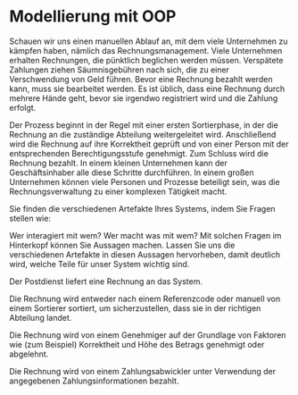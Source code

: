 # Modellierung mit OOP

Schauen wir uns einen manuellen Ablauf an, mit dem viele Unternehmen zu kämpfen haben, nämlich das Rechnungsmanagement.
Viele Unternehmen erhalten Rechnungen, die pünktlich beglichen werden müssen. Verspätete Zahlungen ziehen
Säumnisgebühren nach sich, die zu einer Verschwendung von Geld führen. Bevor eine Rechnung bezahlt werden kann, muss sie
bearbeitet werden. Es ist üblich, dass eine Rechnung durch mehrere Hände geht, bevor sie irgendwo registriert wird und
die Zahlung erfolgt.

Der Prozess beginnt in der Regel mit einer ersten Sortierphase, in der die Rechnung an die zuständige Abteilung
weitergeleitet wird. Anschließend wird die Rechnung auf ihre Korrektheit geprüft und von einer Person mit der
entsprechenden Berechtigungsstufe genehmigt. Zum Schluss wird die Rechnung bezahlt. In einem kleinen Unternehmen kann
der Geschäftsinhaber alle diese Schritte durchführen. In einem großen Unternehmen können viele Personen und Prozesse
beteiligt sein, was die Rechnungsverwaltung zu einer komplexen Tätigkeit macht.

Sie finden die verschiedenen Artefakte Ihres Systems, indem Sie Fragen stellen wie:

Wer interagiert mit wem?
Wer macht was mit wem?
Mit solchen Fragen im Hinterkopf können Sie Aussagen machen. Lassen Sie uns die verschiedenen Artefakte in diesen
Aussagen hervorheben, damit deutlich wird, welche Teile für unser System wichtig sind.

Der Postdienst liefert eine Rechnung an das System.

Die Rechnung wird entweder nach einem Referenzcode oder manuell von einem Sortierer sortiert, um sicherzustellen, dass
sie in der richtigen Abteilung landet.

Die Rechnung wird von einem Genehmiger auf der Grundlage von Faktoren wie (zum Beispiel) Korrektheit und Höhe des
Betrags genehmigt oder abgelehnt.

Die Rechnung wird von einem Zahlungsabwickler unter Verwendung der angegebenen Zahlungsinformationen bezahlt.